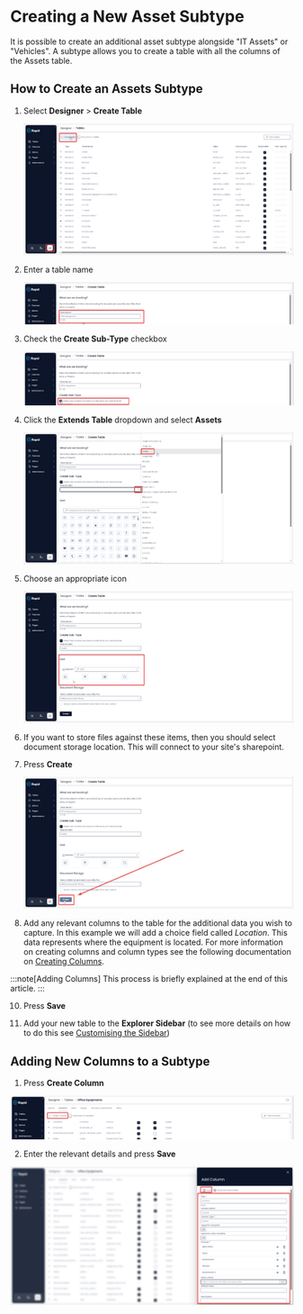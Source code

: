 # Creating a New Asset Subtype

It is possible to create an additional asset subtype alongside "IT Assets" or "Vehicles". A subtype allows you to create a table with all the columns of the Assets table.

## How to Create an Assets Subtype

1. Select **Designer** &gt; **Create Table**

    ![image-1702445850673.png](<Create Table Button.png>)

2. Enter a table name

    ![image-1702445929554.png](<Create Table Name.png>)

3. Check the **Create Sub-Type** checkbox

    ![image-1702445975205.png](<Create Table Subtype.png>)

4. Click the **Extends Table** dropdown and select **Assets**

    ![image-1702446027491.png](<Create Table Extend Assets.png>)

5. Choose an appropriate icon

    ![image-1702446091533.png](<Create Table Icon.png>)

6. If you want to store files against these items, then you should select document storage location. This will connect to your site's sharepoint.

7. Press **Create**

    ![image-1702446158934.png](<Create Table Create Button.png>)

8. Add any relevant columns to the table for the additional data you wish to capture. In this example we will add a choice field called *Location*. This data represents where the equipment is located. For more information on creating columns and column types see the following documentation on [Creating Columns](/docs/Rapid/4-Keyper%20Manual/2-Designer/1-Tables/5-Table%20Configuration%20Guides/how-to-add-columns-to-a-data-table/how-to-add-columns-to-a-data-table.md).

:::note[Adding Columns]
This process is briefly explained at the end of this article.
:::

10. Press **Save**
    
11. Add your new table to the **Explorer Sidebar** (to see more details on how to do this see [Customising the Sidebar](/docs/Rapid/4-Keyper%20Manual/2-Designer/3-Menus/1-Setting%20up%20your%20sidebar/1-Setting%20up%20your%20sidebar.md))

## Adding New Columns to a Subtype

1. Press **Create Column**

![image-1702446301740.png](<Create Column Button.png>)

2. Enter the relevant details and press **Save**

![image-1702446354964.png](<Create Column Details.png>)